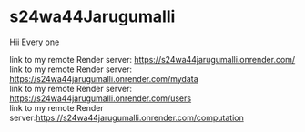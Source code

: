 # s24wa44Jarugumalli 
Hii Every one

link to my remote Render server: https://s24wa44jarugumalli.onrender.com/<br>
link to my remote Render server: https://s24wa44jarugumalli.onrender.com/mydata <br>
link to my remote Render server: https://s24wa44jarugumalli.onrender.com/users<br>
link to my remote Render server:https://s24wa44jarugumalli.onrender.com/computation
